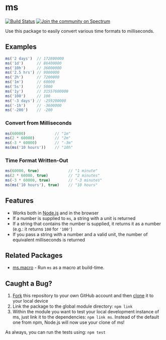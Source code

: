 # ms

[![Build Status](https://travis-ci.org/zeit/ms.svg?branch=master)](https://travis-ci.org/zeit/ms)
[![Join the community on Spectrum](https://withspectrum.github.io/badge/badge.svg)](https://spectrum.chat/zeit)

Use this package to easily convert various time formats to milliseconds.

## Examples

```js
ms('2 days')  // 172800000
ms('1d')      // 86400000
ms('10h')     // 36000000
ms('2.5 hrs') // 9000000
ms('2h')      // 7200000
ms('1m')      // 60000
ms('5s')      // 5000
ms('1y')      // 31557600000
ms('100')     // 100
ms('-3 days') // -259200000
ms('-1h')     // -3600000
ms('-200')    // -200
```

### Convert from Milliseconds

```js
ms(60000)             // "1m"
ms(2 * 60000)         // "2m"
ms(-3 * 60000)        // "-3m"
ms(ms('10 hours'))    // "10h"
```

### Time Format Written-Out

```js
ms(60000, true)             // "1 minute"
ms(2 * 60000, true)         // "2 minutes"
ms(-3 * 60000, true)        // "-3 minutes"
ms(ms('10 hours'), true)    // "10 hours"
```

## Features

- Works both in [Node.js](https://nodejs.org) and in the browser
- If a number is supplied to `ms`, a string with a unit is returned
- If a string that contains the number is supplied, it returns it as a number (e.g.: it returns `100` for `'100'`)
- If you pass a string with a number and a valid unit, the number of equivalent milliseconds is returned

## Related Packages

- [ms.macro](https://github.com/knpwrs/ms.macro) - Run `ms` as a macro at build-time.

## Caught a Bug?

1. [Fork](https://help.github.com/articles/fork-a-repo/) this repository to your own GitHub account and then [clone](https://help.github.com/articles/cloning-a-repository/) it to your local device
2. Link the package to the global module directory: `npm link`
3. Within the module you want to test your local development instance of ms, just link it to the dependencies: `npm link ms`. Instead of the default one from npm, Node.js will now use your clone of ms!

As always, you can run the tests using: `npm test`
